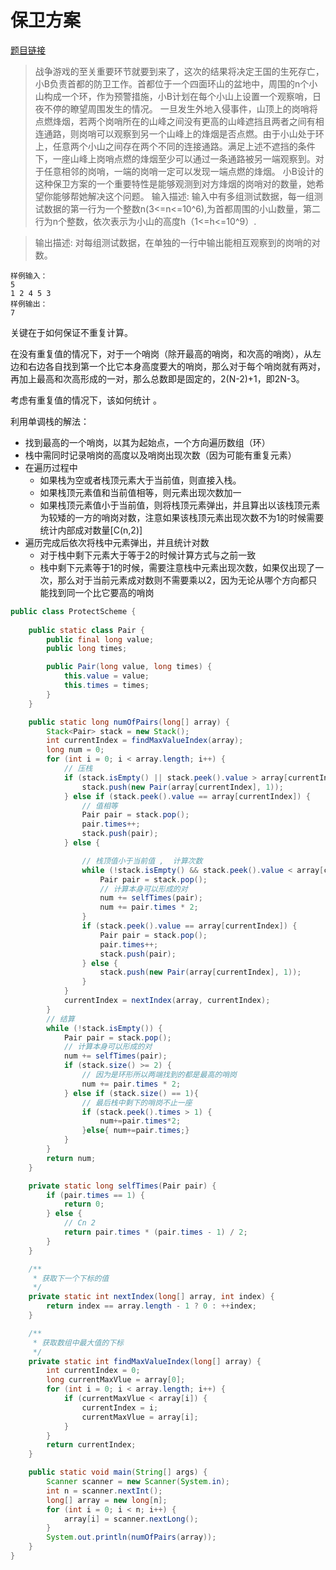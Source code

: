 # 保卫方案

[题目链接](https://www.nowcoder.com/test/question/e1967ae812ea42e7a3ce57ee1f83b686?pid=5715499&tid=13579606)

> 战争游戏的至关重要环节就要到来了，这次的结果将决定王国的生死存亡，小B负责首都的防卫工作。首都位于一个四面环山的盆地中，周围的n个小山构成一个环，作为预警措施，小B计划在每个小山上设置一个观察哨，日夜不停的瞭望周围发生的情况。 一旦发生外地入侵事件，山顶上的岗哨将点燃烽烟，若两个岗哨所在的山峰之间没有更高的山峰遮挡且两者之间有相连通路，则岗哨可以观察到另一个山峰上的烽烟是否点燃。由于小山处于环上，任意两个小山之间存在两个不同的连接通路。满足上述不遮挡的条件下，一座山峰上岗哨点燃的烽烟至少可以通过一条通路被另一端观察到。对于任意相邻的岗哨，一端的岗哨一定可以发现一端点燃的烽烟。 小B设计的这种保卫方案的一个重要特性是能够观测到对方烽烟的岗哨对的数量，她希望你能够帮她解决这个问题。 
输入描述:
输入中有多组测试数据，每一组测试数据的第一行为一个整数n(3<=n<=10^6),为首都周围的小山数量，第二行为n个整数，依次表示为小山的高度h（1<=h<=10^9）.


> 输出描述:
对每组测试数据，在单独的一行中输出能相互观察到的岗哨的对数。


    样例输入：
    5
    1 2 4 5 3
    样例输出：
    7
   
关键在于如何保证不重复计算。

在没有重复值的情况下，对于一个哨岗（除开最高的哨岗，和次高的哨岗），从左边和右边各自找到第一个比它本身高度要大的哨岗，那么对于每个哨岗就有两对，再加上最高和次高形成的一对，那么总数即是固定的，2(N-2)+1，即2N-3。

考虑有重复值的情况下，该如何统计 。 

利用单调栈的解法：

- 找到最高的一个哨岗，以其为起始点，一个方向遍历数组（环）
- 栈中需同时记录哨岗的高度以及哨岗出现次数（因为可能有重复元素）
- 在遍历过程中
    - 如果栈为空或者栈顶元素大于当前值，则直接入栈。
    - 如果栈顶元素值和当前值相等，则元素出现次数加一
    - 如果栈顶元素值小于当前值，则将栈顶元素弹出，并且算出以该栈顶元素为较矮的一方的哨岗对数，注意如果该栈顶元素出现次数不为1的时候需要统计内部成对数量[C(n,2)]
- 遍历完成后依次将栈中元素弹出，并且统计对数
    - 对于栈中剩下元素大于等于2的时候计算方式与之前一致
    - 栈中剩下元素等于1的时候，需要注意栈中元素出现次数，如果仅出现了一次，那么对于当前元素成对数则不需要乘以2，因为无论从哪个方向都只能找到同一个比它要高的哨岗

```java
public class ProtectScheme {
    
    public static class Pair {
        public final long value;
        public long times;

        public Pair(long value, long times) {
            this.value = value;
            this.times = times;
        }
    }

    public static long numOfPairs(long[] array) {
        Stack<Pair> stack = new Stack();
        int currentIndex = findMaxValueIndex(array);
        long num = 0;
        for (int i = 0; i < array.length; i++) {
            // 压栈
            if (stack.isEmpty() || stack.peek().value > array[currentIndex]) {
                stack.push(new Pair(array[currentIndex], 1));
            } else if (stack.peek().value == array[currentIndex]) {
                // 值相等
                Pair pair = stack.pop();
                pair.times++;
                stack.push(pair);
            } else {

                // 栈顶值小于当前值 ,  计算次数
                while (!stack.isEmpty() && stack.peek().value < array[currentIndex]) {
                    Pair pair = stack.pop();
                    // 计算本身可以形成的对
                    num += selfTimes(pair);
                    num += pair.times * 2;
                }
                if (stack.peek().value == array[currentIndex]) {
                    Pair pair = stack.pop();
                    pair.times++;
                    stack.push(pair);
                } else {
                    stack.push(new Pair(array[currentIndex], 1));
                }
            }
            currentIndex = nextIndex(array, currentIndex);
        }
        // 结算
        while (!stack.isEmpty()) {
            Pair pair = stack.pop();
            // 计算本身可以形成的对
            num += selfTimes(pair);
            if (stack.size() >= 2) {
                // 因为是环形所以两端找到的都是最高的哨岗
                num += pair.times * 2;
            } else if (stack.size() == 1){
                // 最后栈中剩下的哨岗不止一座
                if (stack.peek().times > 1) {
                    num+=pair.times*2;
                }else{ num+=pair.times;}
            }
        }
        return num;
    }

    private static long selfTimes(Pair pair) {
        if (pair.times == 1) {
            return 0;
        } else {
            // Cn 2
            return pair.times * (pair.times - 1) / 2;
        }
    }

    /**
     * 获取下一个下标的值
     */
    private static int nextIndex(long[] array, int index) {
        return index == array.length - 1 ? 0 : ++index;
    }

    /**
     * 获取数组中最大值的下标
     */
    private static int findMaxValueIndex(long[] array) {
        int currentIndex = 0;
        long currentMaxVlue = array[0];
        for (int i = 0; i < array.length; i++) {
            if (currentMaxVlue < array[i]) {
                currentIndex = i;
                currentMaxVlue = array[i];
            }
        }
        return currentIndex;
    }

    public static void main(String[] args) {
        Scanner scanner = new Scanner(System.in);
        int n = scanner.nextInt();
        long[] array = new long[n];
        for (int i = 0; i < n; i++) {
            array[i] = scanner.nextLong();
        }
        System.out.println(numOfPairs(array));
    }
}

```